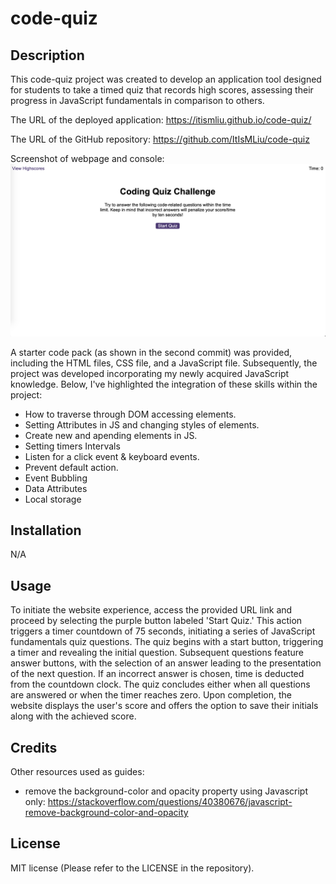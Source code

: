 # code-quiz

## Description 
This code-quiz project was created to develop an application tool designed for students to take a timed quiz that records high scores, assessing their progress in JavaScript fundamentals in comparison to others.

The URL of the deployed application: https://itismliu.github.io/code-quiz/

The URL of the GitHub repository: https://github.com/ItIsMLiu/code-quiz

Screenshot of webpage and console:
![alt text](./assets/images/screencapture1.png)

A starter code pack (as shown in the second commit) was provided, including the HTML files, CSS file, and a JavaScript file. Subsequently, the project was developed incorporating my newly acquired JavaScript knowledge. Below, I've highlighted the integration of these skills within the project:

- How to traverse through DOM accessing elements.
- Setting Attributes in JS and changing styles of elements.
- Create new and apending elements in JS.
- Setting timers Intervals
- Listen for a click event & keyboard events.
- Prevent default action.
- Event Bubbling
- Data Attributes
- Local storage

## Installation

N/A

## Usage 

To initiate the website experience, access the provided URL link and proceed by selecting the purple button labeled 'Start Quiz.' This action triggers a timer countdown of 75 seconds, initiating a series of JavaScript fundamentals quiz questions. The quiz begins with a start button, triggering a timer and revealing the initial question. Subsequent questions feature answer buttons, with the selection of an answer leading to the presentation of the next question. If an incorrect answer is chosen, time is deducted from the countdown clock. The quiz concludes either when all questions are answered or when the timer reaches zero. Upon completion, the website displays the user's score and offers the option to save their initials along with the achieved score.

## Credits

Other resources used as guides:
- remove the background-color and opacity property using Javascript only: https://stackoverflow.com/questions/40380676/javascript-remove-background-color-and-opacity

## License

MIT license (Please refer to the LICENSE in the repository).